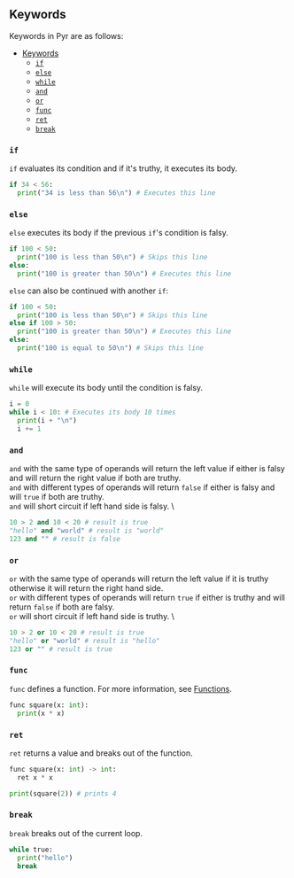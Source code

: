 ## Keywords

Keywords in Pyr are as follows:

- [Keywords](#keywords)
  - [`if`](#if)
  - [`else`](#else)
  - [`while`](#while)
  - [`and`](#and)
  - [`or`](#or)
  - [`func`](#func)
  - [`ret`](#ret)
  - [`break`](#break)

### `if`

`if` evaluates its condition and if it's truthy, it executes its body.

```python
if 34 < 56:
  print("34 is less than 56\n") # Executes this line
```

### `else`

`else` executes its body if the previous `if`'s condition is falsy.

```python
if 100 < 50:
  print("100 is less than 50\n") # Skips this line
else:
  print("100 is greater than 50\n") # Executes this line
```

`else` can also be continued with another `if`:

```python
if 100 < 50:
  print("100 is less than 50\n") # Skips this line
else if 100 > 50:
  print("100 is greater than 50\n") # Executes this line
else:
  print("100 is equal to 50\n") # Skips this line
```

### `while`

`while` will execute its body until the condition is falsy.

```python
i = 0
while i < 10: # Executes its body 10 times
  print(i + "\n")
  i += 1
```

### `and`

`and` with the same type of operands will return the left value if either is falsy and will return the right value if both are truthy. \
`and` with different types of operands will return `false` if either is falsy and will `true` if both are truthy. \
`and` will short circuit if left hand side is falsy. \

```python
10 > 2 and 10 < 20 # result is true
"hello" and "world" # result is "world"
123 and "" # result is false
```

### `or`

`or` with the same type of operands will return the left value if it is truthy otherwise it will return the right hand side. \
`or` with different types of operands will return `true` if either is truthy and will return `false` if both are falsy. \
`or` will short circuit if left hand side is truthy. \

```python
10 > 2 or 10 < 20 # result is true
"hello" or "world" # result is "hello"
123 or "" # result is true
```

### `func`

`func` defines a function.
For more information, see [Functions](./functions.md).

```python
func square(x: int):
  print(x * x)
```

### `ret`

`ret` returns a value and breaks out of the function.

```python
func square(x: int) -> int:
  ret x * x

print(square(2)) # prints 4
```

### `break`

`break` breaks out of the current loop.

```python
while true:
  print("hello")
  break
```
